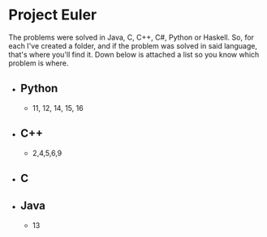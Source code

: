 # Project Euler

The problems were solved in Java, C, C++, C#, Python or Haskell. So, for each I've created a folder, and if the problem was solved in said language, that's where you'll find it. Down below is attached a list so you know which problem is where.

- Python
  -
  - 11, 12, 14, 15, 16

- C++
  -
  - 2,4,5,6,9

- C
  - 

- Java
  -
  - 13
